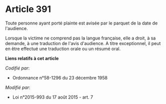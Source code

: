 # Article 391

Toute personne ayant porté plainte est avisée par le parquet de la date de l'audience.

Lorsque la victime ne comprend pas la langue française, elle a droit, à sa demande, à une traduction de l'avis d'audience. A
titre exceptionnel, il peut en être effectué une traduction orale ou un résumé oral.

**Liens relatifs à cet article**

_Codifié par_:

  - Ordonnance n°58-1296 du 23 décembre 1958

_Modifié par_:

  - Loi n°2015-993 du 17 août 2015 - art. 7
